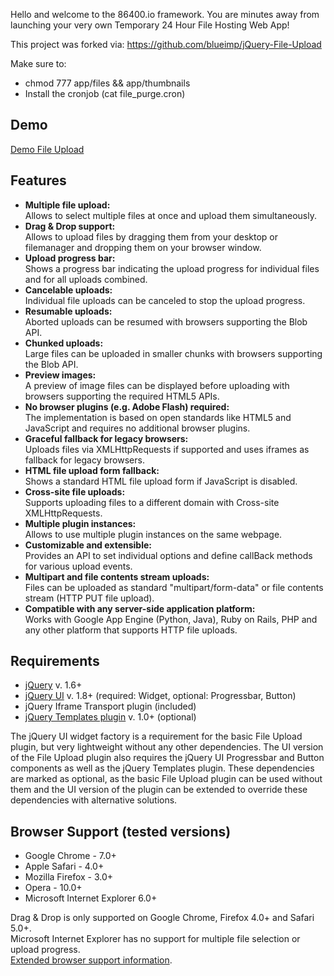 Hello and welcome to the 86400.io framework.  You are minutes away from launching your very own Temporary 24 Hour File Hosting Web App!

This project was forked via: https://github.com/blueimp/jQuery-File-Upload

Make sure to:
 * chmod 777 app/files && app/thumbnails
 * Install the cronjob (cat file_purge.cron)

## Demo
[Demo File Upload](http://www.86400.io)


## Features
* **Multiple file upload:**  
  Allows to select multiple files at once and upload them simultaneously.
* **Drag & Drop support:**  
  Allows to upload files by dragging them from your desktop or filemanager and dropping them on your browser window.
* **Upload progress bar:**  
  Shows a progress bar indicating the upload progress for individual files and for all uploads combined.
* **Cancelable uploads:**  
  Individual file uploads can be canceled to stop the upload progress.
* **Resumable uploads:**  
  Aborted uploads can be resumed with browsers supporting the Blob API.
* **Chunked uploads:**  
  Large files can be uploaded in smaller chunks with browsers supporting the Blob API.
* **Preview images:**  
  A preview of image files can be displayed before uploading with browsers supporting the required HTML5 APIs.
* **No browser plugins (e.g. Adobe Flash) required:**  
  The implementation is based on open standards like HTML5 and JavaScript and requires no additional browser plugins.
* **Graceful fallback for legacy browsers:**  
  Uploads files via XMLHttpRequests if supported and uses iframes as fallback for legacy browsers.
* **HTML file upload form fallback:**  
  Shows a standard HTML file upload form if JavaScript is disabled.
* **Cross-site file uploads:**  
  Supports uploading files to a different domain with Cross-site XMLHttpRequests.
* **Multiple plugin instances:**  
  Allows to use multiple plugin instances on the same webpage.
* **Customizable and extensible:**  
  Provides an API to set individual options and define callBack methods for various upload events.
* **Multipart and file contents stream uploads:**  
  Files can be uploaded as standard "multipart/form-data" or file contents stream (HTTP PUT file upload).
* **Compatible with any server-side application platform:**  
  Works with Google App Engine (Python, Java), Ruby on Rails, PHP and any other platform that supports HTTP file uploads.

## Requirements
* [jQuery](http://jquery.com/) v. 1.6+
* [jQuery UI](http://jqueryui.com/) v. 1.8+ (required: Widget, optional: Progressbar, Button)
* jQuery Iframe Transport plugin (included)
* [jQuery Templates plugin](http://api.jquery.com/category/plugins/templates/) v. 1.0+ (optional)

The jQuery UI widget factory is a requirement for the basic File Upload plugin, but very lightweight without any other dependencies. 
The UI version of the File Upload plugin also requires the jQuery UI Progressbar and Button components as well as the jQuery Templates plugin. These dependencies are marked as optional, as the basic File Upload plugin can be used without them and the UI version of the plugin can be extended to override these dependencies with alternative solutions.

## Browser Support (tested versions)
* Google Chrome - 7.0+
* Apple Safari - 4.0+
* Mozilla Firefox - 3.0+
* Opera - 10.0+
* Microsoft Internet Explorer 6.0+

Drag & Drop is only supported on Google Chrome, Firefox 4.0+ and Safari 5.0+.  
Microsoft Internet Explorer has no support for multiple file selection or upload progress.  
[Extended browser support information](https://github.com/blueimp/jQuery-File-Upload/wiki/Browser-support).